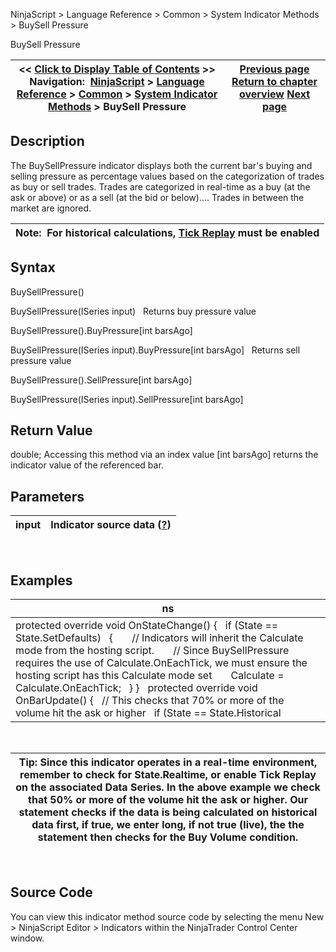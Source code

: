 ﻿
NinjaScript > Language Reference > Common > System Indicator Methods > BuySell Pressure

BuySell Pressure

| << [Click to Display Table of Contents](buysellpressure.md) >> **Navigation:**     [NinjaScript](ninjascript-1.md) > [Language Reference](language_reference_wip-1.md) > [Common](common-1.md) > [System Indicator Methods](indicators-1.md) > BuySell Pressure | [Previous page](bollinger_bands-1.md) [Return to chapter overview](indicators-1.md) [Next page](buysellvolume-1.md) |
| --- | --- |
## Description
The BuySellPressure indicator displays both the current bar's buying and selling pressure as percentage values based on the categorization of trades as buy or sell trades. Trades are categorized in real-time as a buy (at the ask or above) or as a sell (at the bid or below).... Trades in between the market are ignored. 
 

| Note:  For historical calculations, [Tick Replay](tick_replay-1.md) must be enabled |
| --- |

## Syntax
BuySellPressure()  

BuySellPressure(ISeries<double> input)
 
Returns buy pressure value  

BuySellPressure().BuyPressure[int barsAgo]  

BuySellPressure(ISeries<double> input).BuyPressure[int barsAgo]
 
Returns sell pressure value  

BuySellPressure().SellPressure[int barsAgo]  

BuySellPressure(ISeries<double> input).SellPressure[int barsAgo]

## Return Value
double; Accessing this method via an index value [int barsAgo] returns the indicator value of the referenced bar.

## Parameters

| input | Indicator source data ([?](valid_input_data_for_indicator-1.md)) |
| --- | --- |
 
## 
## Examples

| ns |
| --- |
| protected override void OnStateChange() {    if (State == State.SetDefaults)    {        // Indicators will inherit the Calculate mode from the hosting script.        // Since BuySellPressure requires the use of Calculate.OnEachTick, we must ensure the hosting script has this Calculate mode set        Calculate = Calculate.OnEachTick;    } }   protected override void OnBarUpdate() {    // This checks that 70% or more of the volume hit the ask or higher    if (State == State.Historical || BuySellPressure().BuyPressure[0] > 70)    {        EnterLong();    } } |
 

| Tip: Since this indicator operates in a real-time environment, remember to check for State.Realtime, or enable Tick Replay on the associated Data Series. In the above example we check that 50% or more of the volume hit the ask or higher. Our statement checks if the data is being calculated on historical data first, if true, we enter long, if not true (live), the the statement then checks for the Buy Volume condition. |
| --- |
 
## Source Code
You can view this indicator method source code by selecting the menu New > NinjaScript Editor > Indicators within the NinjaTrader Control Center window.
